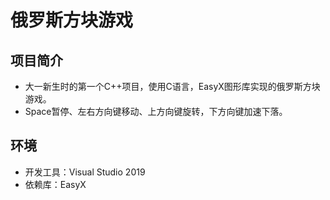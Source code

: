 # 俄罗斯方块游戏

## 项目简介

- 大一新生时的第一个C++项目，使用C语言，EasyX图形库实现的俄罗斯方块游戏。
- Space暂停、左右方向键移动、上方向键旋转，下方向键加速下落。

## 环境

- 开发工具：Visual Studio 2019
- 依赖库：EasyX
